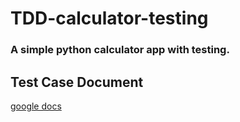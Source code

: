 # TDD-calculator-testing
<h3>A simple python calculator app with testing.</h3>

## Test Case Document 
[google docs](https://docs.google.com/document/d/1bWhrbPXBnxf_Vgu-ALX5wmCkl45eVL8HTitcIddnD4o/edit?usp=sharing)
